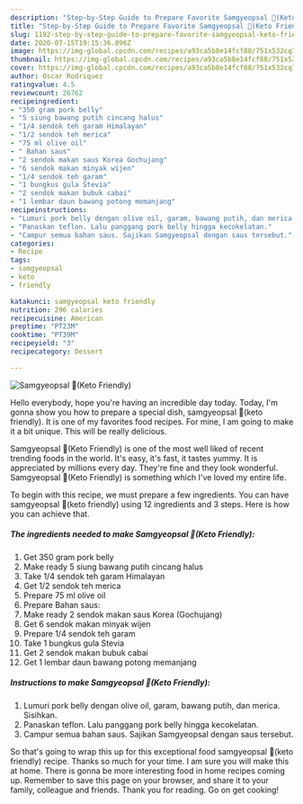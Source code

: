 ```yaml
---
description: "Step-by-Step Guide to Prepare Favorite Samgyeopsal 🐷(Keto Friendly)"
title: "Step-by-Step Guide to Prepare Favorite Samgyeopsal 🐷(Keto Friendly)"
slug: 1192-step-by-step-guide-to-prepare-favorite-samgyeopsal-keto-friendly
date: 2020-07-15T19:15:36.896Z
image: https://img-global.cpcdn.com/recipes/a93ca5b8e14fcf88/751x532cq70/samgyeopsal-🐷keto-friendly-foto-resep-utama.jpg
thumbnail: https://img-global.cpcdn.com/recipes/a93ca5b8e14fcf88/751x532cq70/samgyeopsal-🐷keto-friendly-foto-resep-utama.jpg
cover: https://img-global.cpcdn.com/recipes/a93ca5b8e14fcf88/751x532cq70/samgyeopsal-🐷keto-friendly-foto-resep-utama.jpg
author: Oscar Rodriquez
ratingvalue: 4.5
reviewcount: 26762
recipeingredient:
- "350 gram pork belly"
- "5 siung bawang putih cincang halus"
- "1/4 sendok teh garam Himalayan"
- "1/2 sendok teh merica"
- "75 ml olive oil"
- " Bahan saus"
- "2 sendok makan saus Korea Gochujang"
- "6 sendok makan minyak wijen"
- "1/4 sendok teh garam"
- "1 bungkus gula Stevia"
- "2 sendok makan bubuk cabai"
- "1 lembar daun bawang potong memanjang"
recipeinstructions:
- "Lumuri pork belly dengan olive oil, garam, bawang putih, dan merica. Sisihkan."
- "Panaskan teflon. Lalu panggang pork belly hingga kecokelatan."
- "Campur semua bahan saus. Sajikan Samgyeopsal dengan saus tersebut."
categories:
- Recipe
tags:
- samgyeopsal
- keto
- friendly

katakunci: samgyeopsal keto friendly 
nutrition: 296 calories
recipecuisine: American
preptime: "PT23M"
cooktime: "PT39M"
recipeyield: "3"
recipecategory: Dessert

---
```



![Samgyeopsal 🐷(Keto Friendly)](https://img-global.cpcdn.com/recipes/a93ca5b8e14fcf88/751x532cq70/samgyeopsal-🐷keto-friendly-foto-resep-utama.jpg)

Hello everybody, hope you're having an incredible day today. Today, I'm gonna show you how to prepare a special dish, samgyeopsal 🐷(keto friendly). It is one of my favorites food recipes. For mine, I am going to make it a bit unique. This will be really delicious.

Samgyeopsal 🐷(Keto Friendly) is one of the most well liked of recent trending foods in the world. It's easy, it's fast, it tastes yummy. It is appreciated by millions every day. They're fine and they look wonderful. Samgyeopsal 🐷(Keto Friendly) is something which I've loved my entire life.




To begin with this recipe, we must prepare a few ingredients. You can have samgyeopsal 🐷(keto friendly) using 12 ingredients and 3 steps. Here is how you can achieve that.

<!--inarticleads1-->

##### The ingredients needed to make Samgyeopsal 🐷(Keto Friendly):

1. Get 350 gram pork belly
1. Make ready 5 siung bawang putih cincang halus
1. Take 1/4 sendok teh garam Himalayan
1. Get 1/2 sendok teh merica
1. Prepare 75 ml olive oil
1. Prepare  Bahan saus:
1. Make ready 2 sendok makan saus Korea (Gochujang)
1. Get 6 sendok makan minyak wijen
1. Prepare 1/4 sendok teh garam
1. Take 1 bungkus gula Stevia
1. Get 2 sendok makan bubuk cabai
1. Get 1 lembar daun bawang potong memanjang




<!--inarticleads2-->

##### Instructions to make Samgyeopsal 🐷(Keto Friendly):

1. Lumuri pork belly dengan olive oil, garam, bawang putih, dan merica. Sisihkan.
1. Panaskan teflon. Lalu panggang pork belly hingga kecokelatan.
1. Campur semua bahan saus. Sajikan Samgyeopsal dengan saus tersebut.




So that's going to wrap this up for this exceptional food samgyeopsal 🐷(keto friendly) recipe. Thanks so much for your time. I am sure you will make this at home. There is gonna be more interesting food in home recipes coming up. Remember to save this page on your browser, and share it to your family, colleague and friends. Thank you for reading. Go on get cooking!
